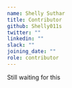 ```yaml
---
name: Shelly Suthar
title: Contributor
github: Shelly011s
twitter: ""
linkedin: ""
slack: ""
joining_date: ""
role: contributor
---
```


Still waiting for this
